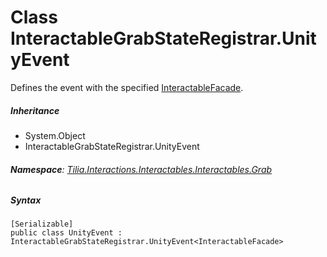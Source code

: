 # Class InteractableGrabStateRegistrar.UnityEvent

Defines the event with the specified [InteractableFacade].

##### Inheritance

* System.Object
* InteractableGrabStateRegistrar.UnityEvent

###### **Namespace**: [Tilia.Interactions.Interactables.Interactables.Grab]

##### Syntax

```
[Serializable]
public class UnityEvent : InteractableGrabStateRegistrar.UnityEvent<InteractableFacade>
```

[InteractableFacade]: Tilia.Interactions.Interactables.Interactables.InteractableFacade.md
[Tilia.Interactions.Interactables.Interactables.Grab]: README.md